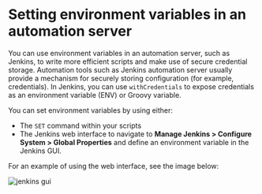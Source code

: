 # Setting environment variables in an automation server

You can use environment variables in an automation server, such as Jenkins, to write more efficient scripts and make use of secure credential storage. Automation tools such as Jenkins automation server usually provide a mechanism for securely storing configuration (for example, credentials). In Jenkins, you can use `withCredentials` to expose credentials as an environment variable (ENV) or Groovy variable.

 You can set environment variables by using either:
 - The `SET` command within your scripts
 - The Jenkins web interface to navigate to **Manage Jenkins \> Configure System \> Global Properties** and define an environment variable in the Jenkins GUI.

For an example of using the web interface, see the image below:

![jenkins gui](../images/guides/CLI/envVarsJenkins.png)
